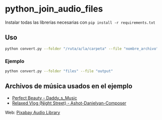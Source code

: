 # python_join_audio_files
Instalar todas las librerías necesarias con `pip install -r requirements.txt`

## Uso
```bash 
python convert.py --folder "/ruta/a/la/carpeta" --file "nombre_archivo"
```
### Ejemplo
```bash
python convert.py --folder "files" --file "output"
```

## Archivos de música usados en el ejemplo
- [Perfect Beauty - Daddy_s_Music](https://www.youtube.com/watch?v=3JZ_D3ELwOQ)
- [Relaxed Vlog (Night Street) - Ashot-Danielyan-Composer](https://www.youtube.com/watch?v=3JZ_D3ELwOQ)

Web: [Pixabay Audio Library](https://pixabay.com/es/music/search/relax/)